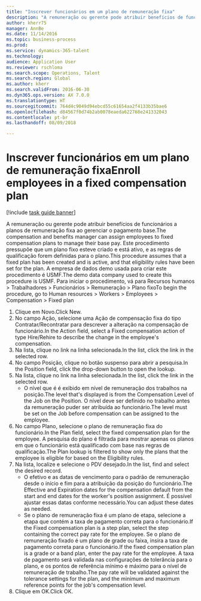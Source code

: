 ```yaml
--- 
title: "Inscrever funcionários em um plano de remuneração fixa"
description: "A remuneração ou gerente pode atribuir benefícios de funcionários a planos de remuneração fixa ao gerenciar o pagamento base."
author: kherr75
manager: AnnBe
ms.date: 11/14/2016
ms.topic: business-process
ms.prod: 
ms.service: dynamics-365-talent
ms.technology: 
audience: Application User
ms.reviewer: rschloma
ms.search.scope: Operations, Talent
ms.search.region: Global
ms.author: kherr
ms.search.validFrom: 2016-06-30
ms.dyn365.ops.version: AX 7.0.0
ms.translationtype: HT
ms.sourcegitcommit: 764d4c9049d94ebcd55c61654aa2f4133b35bae6
ms.openlocfilehash: d84567f0d74b2ab0078eaeda622768e241332043
ms.contentlocale: pt-br
ms.lasthandoff: 08/09/2018

---
```

# <a name="enroll-employees-in-a-fixed-compensation-plan"></a><span data-ttu-id="faa0b-103">Inscrever funcionários em um plano de remuneração fixa</span><span class="sxs-lookup"><span data-stu-id="faa0b-103">Enroll employees in a fixed compensation plan</span></span>

[!include [task guide banner](../../includes/task-guide-banner.md)]

<span data-ttu-id="faa0b-104">A remuneração ou gerente pode atribuir benefícios de funcionários a planos de remuneração fixa ao gerenciar o pagamento base.</span><span class="sxs-lookup"><span data-stu-id="faa0b-104">The compensation and benefits manager can assign employees to fixed compensation plans to manage their base pay.</span></span> <span data-ttu-id="faa0b-105">Este procedimento pressupõe que um plano fixo esteve criado e está ativo, e as regras de qualificação forem definidas para o plano.</span><span class="sxs-lookup"><span data-stu-id="faa0b-105">This procedure assumes that a fixed plan has been created and is active, and that eligibility rules have been set for the plan.</span></span> <span data-ttu-id="faa0b-106">A empresa de dados demo usada para criar este procedimento é USMF.</span><span class="sxs-lookup"><span data-stu-id="faa0b-106">The demo data company used to create this procedure is USMF.</span></span> <span data-ttu-id="faa0b-107">Para iniciar o procedimento, vá para Recursos humanos > Trabalhadores > Funcionários > Remuneração > Plano fixo</span><span class="sxs-lookup"><span data-stu-id="faa0b-107">To begin the procedure, go to Human resources > Workers > Employees > Compensation > Fixed plan</span></span>

1. <span data-ttu-id="faa0b-108">Clique em Novo.</span><span class="sxs-lookup"><span data-stu-id="faa0b-108">Click New.</span></span>
2. <span data-ttu-id="faa0b-109">No campo Ação, selecione uma Ação de compensação fixa do tipo Contratar/Recontratar para descrever a alteração na compensação de funcionário.</span><span class="sxs-lookup"><span data-stu-id="faa0b-109">In the Action field, select a Fixed compensation action of type Hire/Rehire to describe the change in the employee's compensation.</span></span>
3. <span data-ttu-id="faa0b-110">Na lista, clique no link na linha selecionada.</span><span class="sxs-lookup"><span data-stu-id="faa0b-110">In the list, click the link in the selected row.</span></span>
4. <span data-ttu-id="faa0b-111">No campo Posição, clique no botão suspenso para abrir a pesquisa.</span><span class="sxs-lookup"><span data-stu-id="faa0b-111">In the Position field, click the drop-down button to open the lookup.</span></span>
5. <span data-ttu-id="faa0b-112">Na lista, clique no link na linha selecionada.</span><span class="sxs-lookup"><span data-stu-id="faa0b-112">In the list, click the link in the selected row.</span></span>
    * <span data-ttu-id="faa0b-113">O nível que é é exibido em nível de remuneração dos trabalhos na posição.</span><span class="sxs-lookup"><span data-stu-id="faa0b-113">The level that's displayed is from the Compensation Level of the Job on the Position.</span></span> <span data-ttu-id="faa0b-114">O nível deve ser definido no trabalho antes da remuneração puder ser atribuída ao funcionário.</span><span class="sxs-lookup"><span data-stu-id="faa0b-114">The level must be set on the Job before compensation can be assigned to the employee.</span></span>  
6. <span data-ttu-id="faa0b-115">No campo Plano, selecione o plano de remuneração fixa do funcionário.</span><span class="sxs-lookup"><span data-stu-id="faa0b-115">In the Plan field, select the fixed compensation plan for the employee.</span></span> <span data-ttu-id="faa0b-116">A pesquisa do plano é filtrada para mostrar apenas os planos em que o funcionário está qualificado com base nas regras de qualificação.</span><span class="sxs-lookup"><span data-stu-id="faa0b-116">The Plan lookup is filtered to show only the plans that the employee is eligible for based on the Eligibility rules.</span></span>
7. <span data-ttu-id="faa0b-117">Na lista, localize e selecione o PDV desejado.</span><span class="sxs-lookup"><span data-stu-id="faa0b-117">In the list, find and select the desired record.</span></span>
    * <span data-ttu-id="faa0b-118">O efetivo e as datas de vencimento para o padrão de remuneração desde o início e fim para a atribuição da posição do funcionário.</span><span class="sxs-lookup"><span data-stu-id="faa0b-118">The Effective and Expiration dates for the compensation default from the start and end dates for the worker's position assignment.</span></span> <span data-ttu-id="faa0b-119">É possível ajustar essas datas conforme necessário.</span><span class="sxs-lookup"><span data-stu-id="faa0b-119">You can adjust these dates as needed.</span></span>  
    * <span data-ttu-id="faa0b-120">Se o plano de remuneração fixa é um plano de etapa, selecione a etapa que contém a taxa de pagamento correta para o funcionário.</span><span class="sxs-lookup"><span data-stu-id="faa0b-120">If the Fixed compensation plan is a step plan, select the step containing the correct pay rate for the employee.</span></span> <span data-ttu-id="faa0b-121">Se o plano de remuneração fixado é um plano de grade ou faixa, insira a taxa de pagamento correta para o funcionário.</span><span class="sxs-lookup"><span data-stu-id="faa0b-121">If the fixed compensation plan is a grade or a band plan, enter the pay rate for the employee.</span></span> <span data-ttu-id="faa0b-122">A taxa de pagamento será validada nas configurações de tolerância para o plano, e os pontos de referência mínimo e máximo para o nível de remuneração de trabalho.</span><span class="sxs-lookup"><span data-stu-id="faa0b-122">The pay rate will be validated against the tolerance settings for the plan, and the minimum and maximum reference points for the job's compensation level.</span></span>  
8. <span data-ttu-id="faa0b-123">Clique em OK.</span><span class="sxs-lookup"><span data-stu-id="faa0b-123">Click OK.</span></span>



